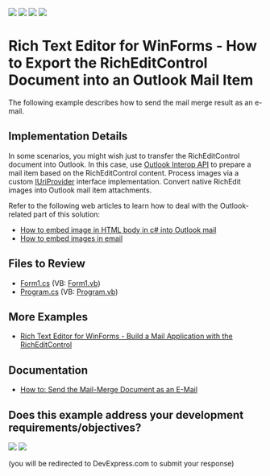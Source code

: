 <!-- default badges list -->
![](https://img.shields.io/endpoint?url=https://codecentral.devexpress.com/api/v1/VersionRange/128610249/13.1.4%2B)
[![](https://img.shields.io/badge/Open_in_DevExpress_Support_Center-FF7200?style=flat-square&logo=DevExpress&logoColor=white)](https://supportcenter.devexpress.com/ticket/details/E4438)
[![](https://img.shields.io/badge/📖_How_to_use_DevExpress_Examples-e9f6fc?style=flat-square)](https://docs.devexpress.com/GeneralInformation/403183)
[![](https://img.shields.io/badge/💬_Leave_Feedback-feecdd?style=flat-square)](#does-this-example-address-your-development-requirementsobjectives)
<!-- default badges end -->

# Rich Text Editor for WinForms - How to Export the RichEditControl Document into an Outlook Mail Item

The following example describes how to send the mail merge result as an e-mail.

## Implementation Details

In some scenarios, you might wish just to transfer the RichEditControl document into Outlook. In this case, use [Outlook Interop API](https://learn.microsoft.com/en-us/office/client-developer/outlook/pia/welcome-to-the-outlook-primary-interop-assembly-reference?redirectedfrom=MSDN) to prepare a mail item based on the RichEditControl content. Process images via a custom [IUriProvider](https://docs.devexpress.com/OfficeFileAPI/DevExpress.Office.Services.IUriProvider) interface implementation. Convert native RichEdit images into Outlook mail item attachments.

Refer to the following web articles to learn how to deal with the Outlook-related part of this solution:

* [How to embed image in HTML body in c# into Outlook mail](https://learn.microsoft.com/en-us/archive/msdn-technet-forums/6c063b27-7e8a-4963-ad5f-ce7e5ffb2c64)
* [How to embed images in email](https://stackoverflow.com/questions/4312687/how-to-embed-images-in-email)

## Files to Review

* [Form1.cs](./CS/Form1.cs) (VB: [Form1.vb](./VB/Form1.vb))
* [Program.cs](./CS/Program.cs) (VB: [Program.vb](./VB/Program.vb))

## More Examples

* [Rich Text Editor for WinForms - Build a Mail Application with the RichEditControl](https://github.com/DevExpress-Examples/build-a-mail-application-with-the-richeditcontrol)

## Documentation

* [How to: Send the Mail-Merge Document as an E-Mail](https://docs.devexpress.com/WindowsForms/120456/controls-and-libraries/rich-text-editor/examples/import-and-export/how-to-send-the-mail-merge-document-as-an-e-mail)
<!-- feedback -->
## Does this example address your development requirements/objectives?

[<img src="https://www.devexpress.com/support/examples/i/yes-button.svg"/>](https://www.devexpress.com/support/examples/survey.xml?utm_source=github&utm_campaign=winforms-richedit-export-the-document-into-an-outlook-mail-item&~~~was_helpful=yes) [<img src="https://www.devexpress.com/support/examples/i/no-button.svg"/>](https://www.devexpress.com/support/examples/survey.xml?utm_source=github&utm_campaign=winforms-richedit-export-the-document-into-an-outlook-mail-item&~~~was_helpful=no)

(you will be redirected to DevExpress.com to submit your response)
<!-- feedback end -->
